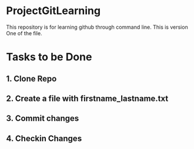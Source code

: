 # ProjectGitLearning
This repository is for learning github through command line.
This is version One of the file.

# Tasks to be Done

## 1. Clone Repo

## 2. Create a file with firstname_lastname.txt

## 3. Commit changes

## 4. Checkin Changes


